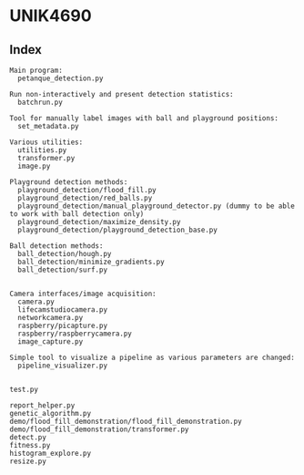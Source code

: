 # UNIK4690

## Index

	Main program:
      petanque_detection.py
    
    Run non-interactively and present detection statistics:
      batchrun.py
    
    Tool for manually label images with ball and playground positions:
      set_metadata.py
    
    Various utilities:
      utilities.py
      transformer.py
      image.py
    
    Playground detection methods:
      playground_detection/flood_fill.py
      playground_detection/red_balls.py
      playground_detection/manual_playground_detector.py (dummy to be able to work with ball detection only)
      playground_detection/maximize_density.py
      playground_detection/playground_detection_base.py
        
    Ball detection methods:
      ball_detection/hough.py
      ball_detection/minimize_gradients.py
      ball_detection/surf.py
      
    
    Camera interfaces/image acquisition:
      camera.py
      lifecamstudiocamera.py
      networkcamera.py
      raspberry/picapture.py
      raspberry/raspberrycamera.py
      image_capture.py
    
    Simple tool to visualize a pipeline as various parameters are changed:
      pipeline_visualizer.py
      
    
    test.py
    
    report_helper.py
    genetic_algorithm.py
    demo/flood_fill_demonstration/flood_fill_demonstration.py
    demo/flood_fill_demonstration/transformer.py
    detect.py
    fitness.py
    histogram_explore.py
    resize.py

